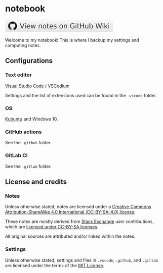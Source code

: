 # notebook

[![View notes on GitHub Wiki](badge.svg)](https://github.com/nmstreethran/notebook/wiki)

Welcome to my notebook! This is where I backup my settings and computing notes.

## Configurations

### Text editor

[Visual Studio Code](https://code.visualstudio.com/) / [VSCodium](https://vscodium.com/)

Settings and the list of extensions used can be found in the `.vscode` folder.

### OS

[Kubuntu](https://kubuntu.org/) and Windows 10.

### GitHub actions

See the `.github` folder.

### GitLab CI

See the `.gitlab` folder.

## License and credits

### Notes

Unless otherwise stated, notes are licensed under a [Creative Commons Attribution-ShareAlike 4.0 International (CC-BY-SA-4.0) license](https://creativecommons.org/licenses/by-sa/4.0/).

These notes are mostly derived from [Stack Exchange](https://stackexchange.com/) user contributions, which are [licensed under CC-BY-SA licenses](https://stackoverflow.com/help/licensing).

All original sources are attributed and/or linked within the notes.

### Settings

Unless otherwise stated, settings and files in `.vscode`, `.github`, and `.gitlab` are licensed under the terms of the [MIT License](https://opensource.org/licenses/MIT).
